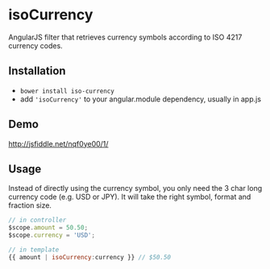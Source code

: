 # isoCurrency

AngularJS filter that retrieves currency symbols according to ISO 4217 currency codes.

## Installation

- `bower install iso-currency`
- add `'isoCurrency'` to your angular.module dependency, usually in app.js

## Demo

http://jsfiddle.net/nqf0ye00/1/

## Usage

Instead of directly using the currency symbol, you only need the 3 char long currency code (e.g. USD or JPY).
It will take the right symbol, format and fraction size.

```javascript
// in controller
$scope.amount = 50.50;
$scope.currency = 'USD';

// in template
{{ amount | isoCurrency:currency }} // $50.50
```